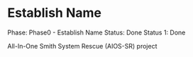 # Establish Name

Phase: Phase0 - Establish Name
Status: Done
Status 1: Done

All-In-One Smith System Rescue (AIOS-SR) project